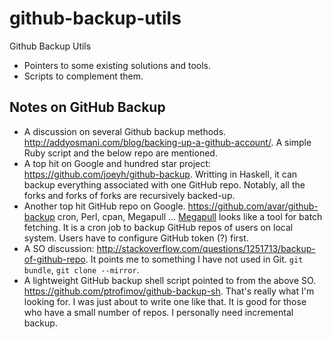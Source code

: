 # github-backup-utils

Github Backup Utils

   * Pointers to some existing solutions and tools. 
   * Scripts to complement them. 

## Notes on GitHub Backup

   * A discussion on several Github backup methods. 
   <http://addyosmani.com/blog/backing-up-a-github-account/>. 
   A simple Ruby script and the below repo are mentioned. 
   * A top hit on Google and hundred star project: 
   <https://github.com/joeyh/github-backup>. 
   Writting in Haskell, it can backup everything associated with one GitHub repo. 
   Notably, all the forks and forks of forks are recursively backed-up. 
   * Another top hit GitHub repo on Google. 
   <https://github.com/avar/github-backup>
   cron, Perl, cpan, Megapull ... 
   [Megapull](http://search.cpan.org/~rjbs/Git-Megapull-0.101751/lib/Git/Megapull.pm)
   looks like a tool for batch fetching. 
   It is a cron job to backup GitHub repos of users on local system. 
   Users have to configure GitHub token (?) first. 
   * A SO discussion: <http://stackoverflow.com/questions/1251713/backup-of-github-repo>. 
   It points me to something I have not used in Git.
   `git bundle`, `git clone --mirror`. 
   * A lightweight GitHub backup shell script pointed to from the above SO. 
   <https://github.com/ptrofimov/github-backup-sh>. 
   That's really what I'm looking for. 
   I was just about to write one like that.
   It is good for those who have a small number of repos.
   I personally need incremental backup.
   
